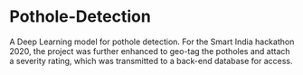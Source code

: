 # Pothole-Detection
A Deep Learning model for pothole detection.
For the Smart India hackathon 2020, the project was further enhanced to geo-tag the potholes and attach a severity rating, which was transmitted to a back-end database for access.
